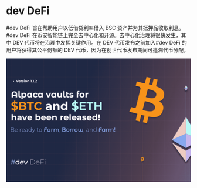 # dev DeFi

#dev DeFi 旨在帮助用户以低借贷利率借入 BSC 资产并为其抵押品收取利息。
#dev DeFi 在币安智能链上完全去中心化和开源。去中心化治理将很快发生，其中 DEV 代币将在治理中发挥关键作用。在 DEV 代币发布之前加入#dev DeFi 的用户将获得其公平份额的 DEV 代币，因为在创世代币发布期间可追溯代币分配。

![devdefi-dapp-defi-bsc-image1_c327747ae0f34d053e7b9692444c6b33](devdefi-dapp-defi-bsc-image1_c327747ae0f34d053e7b9692444c6b33.png)

